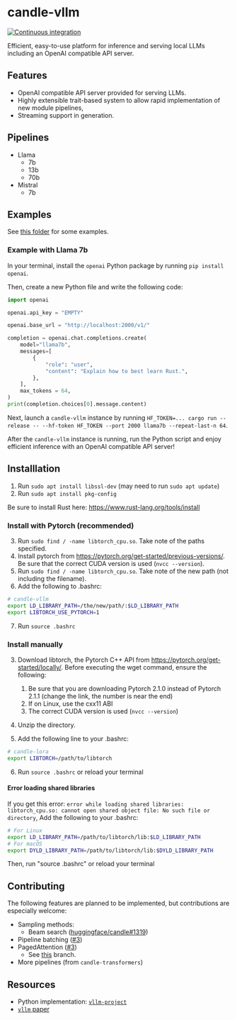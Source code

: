 # candle-vllm
[![Continuous integration](https://github.com/EricLBuehler/candle-vllm/actions/workflows/ci.yml/badge.svg)](https://github.com/EricLBuehler/candle-vllm/actions/workflows/ci.yml)

Efficient, easy-to-use platform for inference and serving local LLMs including an OpenAI compatible API server.

## Features
- OpenAI compatible API server provided for serving LLMs.
- Highly extensible trait-based system to allow rapid implementation of new module pipelines,
- Streaming support in generation.

## Pipelines
- Llama
    - 7b
    - 13b
    - 70b
- Mistral
    - 7b

## Examples
See [this folder](examples/) for some examples.

### Example with Llama 7b
In your terminal, install the `openai` Python package by running `pip install openai`.

Then, create a new Python file and write the following code:
```python
import openai

openai.api_key = "EMPTY"

openai.base_url = "http://localhost:2000/v1/"

completion = openai.chat.completions.create(
    model="llama7b",
    messages=[
        {
            "role": "user",
            "content": "Explain how to best learn Rust.",
        },
    ],
    max_tokens = 64,
)
print(completion.choices[0].message.content)
```
Next, launch a `candle-vllm` instance by running `HF_TOKEN=... cargo run --release -- --hf-token HF_TOKEN --port 2000 llama7b --repeat-last-n 64`.

After the `candle-vllm` instance is running, run the Python script and enjoy efficient inference with an OpenAI compatible API server!

## Installlation
1) Run `sudo apt install libssl-dev` (may need to run `sudo apt update`)
2) Run `sudo apt install pkg-config`

Be sure to install Rust here: https://www.rust-lang.org/tools/install
### Install with Pytorch (recommended)
3) Run `sudo find / -name libtorch_cpu.so`. Take note of the paths specified.
4) Install pytorch from https://pytorch.org/get-started/previous-versions/. Be sure that the correct CUDA version is used (`nvcc --version`).
5) Run `sudo find / -name libtorch_cpu.so`. Take note of the new path (not including the filename).
6) Add the following to .bashrc:
```bash
# candle-vllm
export LD_LIBRARY_PATH=/the/new/path/:$LD_LIBRARY_PATH
export LIBTORCH_USE_PYTORCH=1
```
7) Run `source .bashrc`

### Install manually
3) Download libtorch, the Pytorch C++ API from https://pytorch.org/get-started/locally/. Before executing the wget command, ensure the following:
    1) Be sure that you are downloading Pytorch 2.1.0 instead of Pytorch 2.1.1 (change the link, the number is near the end)
    2) If on Linux, use the cxx11 ABI
    3) The correct CUDA version is used (`nvcc --version`)

4) Unzip the directory.

5) Add the following line to your .bashrc:
```bash
# candle-lora
export LIBTORCH=/path/to/libtorch
```

6) Run `source .bashrc` or reload your terminal

#### Error loading shared libraries
If you get this error: `error while loading shared libraries: libtorch_cpu.so: cannot open shared object file: No such file or directory`,
Add the following to your .bashrc:
```bash
# For Linux
export LD_LIBRARY_PATH=/path/to/libtorch/lib:$LD_LIBRARY_PATH
# For macOS
export DYLD_LIBRARY_PATH=/path/to/libtorch/lib:$DYLD_LIBRARY_PATH
```
Then, run "source .bashrc" or reload your terminal

## Contributing
The following features are planned to be implemented, but contributions are especially welcome:
- Sampling methods:
  - Beam search ([huggingface/candle#1319](https://github.com/huggingface/candle/issues/1319))
- Pipeline batching ([#3](https://github.com/EricLBuehler/candle-vllm/issues/3))
- PagedAttention ([#3](https://github.com/EricLBuehler/candle-vllm/issues/3))
    - See [this](https://github.com/EricLBuehler/candle-vllm/tree/paged_attention) branch.
- More pipelines (from `candle-transformers`)

## Resources
- Python implementation: [`vllm-project`](https://github.com/vllm-project/vllm)
- [`vllm` paper](https://arxiv.org/abs/2309.06180)
